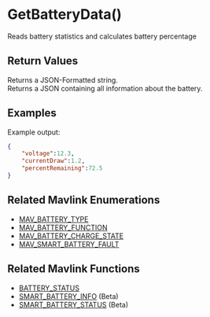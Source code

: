 # GetBatteryData()
Reads battery statistics and calculates battery percentage

## Return Values
Returns a JSON-Formatted string.  
Returns a JSON containing all information about the battery.

## Examples
Example output:
```json
{
    "voltage":12.3,
    "currentDraw":1.2,
    "percentRemaining":72.5
}
```

## Related Mavlink Enumerations
- [MAV_BATTERY_TYPE](https://mavlink.io/en/messages/common.html#MAV_BATTERY_TYPE)
- [MAV_BATTERY_FUNCTION](https://mavlink.io/en/messages/common.html#MAV_BATTERY_FUNCTION)
- [MAV_BATTERY_CHARGE_STATE](https://mavlink.io/en/messages/common.html#MAV_BATTERY_CHARGE_STATE)
- [MAV_SMART_BATTERY_FAULT](https://mavlink.io/en/messages/common.html#MAV_SMART_BATTERY_FAULT)

## Related Mavlink Functions
- [BATTERY_STATUS](https://mavlink.io/en/messages/common.html#BATTERY_STATUS)
- [SMART_BATTERY_INFO](https://mavlink.io/en/messages/common.html#SMART_BATTERY_INFO) (Beta)
- [SMART_BATTERY_STATUS](https://mavlink.io/en/messages/common.html#SMART_BATTERY_STATUS) (Beta)